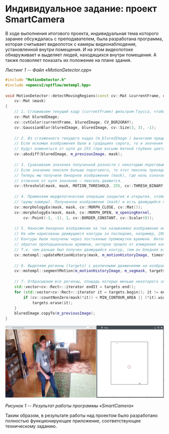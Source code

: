 Индивидуальное задание: проект SmartCamera
==========================================

В ходе выполнения итогового проекта, индивидуальная тема которого
заранее обсуждалась с преподавателем, была разработана программа,
которая считывает видеопоток с камеры видеонаблюдения, установленной
внутри помещения. И на этом видеопотоке обнаруживает и выделяет людей,
находящихся внутри помещения. А также позволяет показать их положение на
плане здания.

*Листинг 1 -- Файл «MotionDetector.cpp»*
```c++
#include "MotionDetector.h"
#include <opencv2/optflow/motempl.hpp>

void MotionDetector::detectMovingRegions(const cv::Mat &currentFrame, double timestamp, std::vector<cv::Rect> &targets,
    cv::Mat &mask)
{
    // 1. Сглаживаем текущий кадр (currentFrame) фильтром Гаусса, чтобы избавиться от шумов.
    cv::Mat bluredImage;
    cv::cvtColor(currentFrame, bluredImage, CV_BGR2GRAY);
    cv::GaussianBlur(bluredImage, bluredImage, cv::Size(3, 3), -1);

    // 2. Из сглаженного текущего кадра (m_bluredImage ) вычитаем предыдущий (m_previousImage).
    // Если искомые изображения были в градациях серого, то и значения пикселей в разности (mask)
    // будут изменяться от нуля до 255 (при восьми битной глубине цвета).
    cv::absdiff(bluredImage, m_previousImage, mask);

    // 3. Сравниваем значения полученной разности с некоторым пороговым значением (MOTION_THRESHOLD).
    // Если значение пикселя больше порогового, то этот пиксель принадлежит движущемуся объекту, иначе отбрасываем его.
    // Теперь мы получили бинарное изображение (mask), где ноль означает, что пиксель не движется,
    // отличное от нуля значение – пиксель движется.
    cv::threshold(mask, mask, MOTION_THRESHOLD, 255, cv::THRESH_BINARY);

    // 4. Применяем морфологические операции закрытия и открытия, чтобы избавиться от движущихся регионов малого размера
    // (шумы камеры). Полученное изображение (mask) и есть движущийся контур.
    cv::morphologyEx(mask, mask, cv::MORPH_CLOSE, cv::Mat());
    cv::morphologyEx(mask, mask, cv::MORPH_OPEN, m_openingKernel,
        cv::Point(-1, -1), 1, cv::BORDER_CONSTANT, cv::Scalar(0));

    // 5. Наносим бинарное изображение на так называемое изображение истории движения (motionHistoryImage).
    // На нём нарисованы движущиеся контуры за последние, например, 200 мс (m_motionHistoryDuration).
    // Контуры были получены через постоянные промежутки времени. Интенсивность пикселей контура
    // обратно пропорциональна времени, которое прошло от измерения контура до данного момента.
    // Т.е. чем раньше был получен движущийся контур, тем он бледнее изображён на изображение истории движения.
    cv::motempl::updateMotionHistory(mask, m_motionHistoryImage, timestamp, m_motionHistoryDuration);

    // 6. Выделяем регионы (targets) с различными движениями на изображение истории движения.
    cv::motempl::segmentMotion(m_motionHistoryImage, m_segmask, targets, timestamp, m_maxMotionGradient);

    // 7. Отбрасываем все регионы, площадь которых меньше некоторого значения (MIN_CONTOUR_AREA).
    std::vector<cv::Rect>::iterator endIt = targets.end();
    for (std::vector<cv::Rect>::iterator it = targets.begin(); it != endIt; ++it) {
        if (cv::countNonZero(mask(*it)) < MIN_CONTOUR_AREA || (*it).width * (*it).width < MIN_CONTOUR_AREA)
            targets.erase(it);
    }
    bluredImage.copyTo(m_previousImage);
}
```

![](/docs/media/image7.jpeg)

*Рисунок 1 -- Результат работы программы «SmartCamera»*

Таким образом, в результате работы над проектом было разработано
полностью функционирующее приложение, соответствующее техническому заданию.
